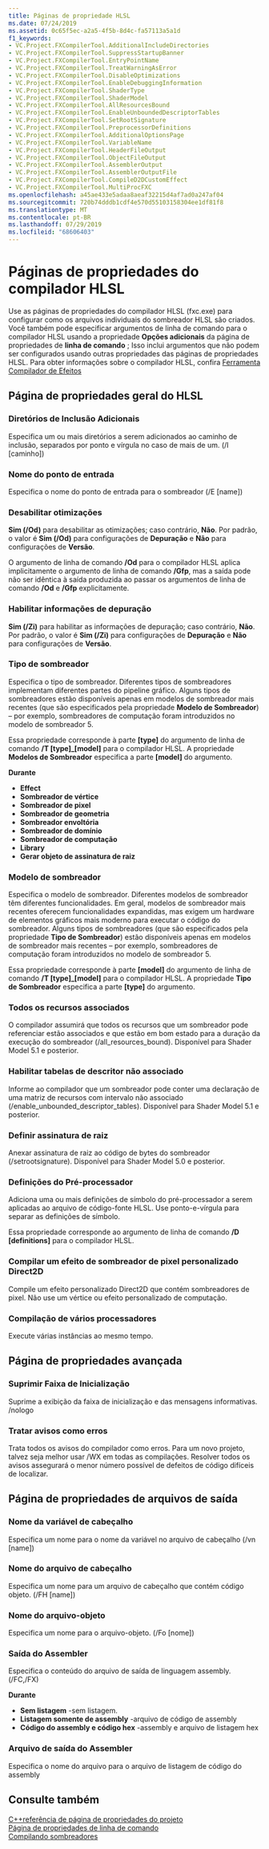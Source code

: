 ```yaml
---
title: Páginas de propriedade HLSL
ms.date: 07/24/2019
ms.assetid: 0c65f5ec-a2a5-4f5b-8d4c-fa57113a5a1d
f1_keywords:
- VC.Project.FXCompilerTool.AdditionalIncludeDirectories
- VC.Project.FXCompilerTool.SuppressStartupBanner
- VC.Project.FXCompilerTool.EntryPointName
- VC.Project.FXCompilerTool.TreatWarningAsError
- VC.Project.FXCompilerTool.DisableOptimizations
- VC.Project.FXCompilerTool.EnableDebuggingInformation
- VC.Project.FXCompilerTool.ShaderType
- VC.Project.FXCompilerTool.ShaderModel
- VC.Project.FXCompilerTool.AllResourcesBound
- VC.Project.FXCompilerTool.EnableUnboundedDescriptorTables
- VC.Project.FXCompilerTool.SetRootSignature
- VC.Project.FXCompilerTool.PreprocessorDefinitions
- VC.Project.FXCompilerTool.AdditionalOptionsPage
- VC.Project.FXCompilerTool.VariableName
- VC.Project.FXCompilerTool.HeaderFileOutput
- VC.Project.FXCompilerTool.ObjectFileOutput
- VC.Project.FXCompilerTool.AssemblerOutput
- VC.Project.FXCompilerTool.AssemblerOutputFile
- VC.Project.FXCompilerTool.CompileD2DCustomEffect
- VC.Project.FXCompilerTool.MultiProcFXC
ms.openlocfilehash: a45ae433e5adaa8aeaf32215d4af7ad0a247af04
ms.sourcegitcommit: 720b74dddb1cdf4e570d55103158304ee1df81f8
ms.translationtype: MT
ms.contentlocale: pt-BR
ms.lasthandoff: 07/29/2019
ms.locfileid: "68606403"
---
```

# <a name="hlsl-compiler-property-pages"></a>Páginas de propriedades do compilador HLSL

Use as páginas de propriedades do compilador HLSL (fxc.exe) para configurar como os arquivos individuais do sombreador HLSL são criados. Você também pode especificar argumentos de linha de comando para o compilador HLSL usando a propriedade **Opções adicionais** da página de propriedades de **linha de comando** ; Isso inclui argumentos que não podem ser configurados usando outras propriedades das páginas de propriedades HLSL. Para obter informações sobre o compilador HLSL, confira [Ferramenta Compilador de Efeitos](https://go.microsoft.com/fwlink/p/?LinkID=258285&clcid=0x409)

## <a name="hlsl-general-property-page"></a>Página de propriedades geral do HLSL

### <a name="additional-include-directories"></a>Diretórios de Inclusão Adicionais

Especifica um ou mais diretórios a serem adicionados ao caminho de inclusão, separados por ponto e vírgula no caso de mais de um. (/I [caminho])

### <a name="entrypoint-name"></a>Nome do ponto de entrada

Especifica o nome do ponto de entrada para o sombreador (/E [name])

### <a name="disable-optimizations"></a>Desabilitar otimizações

**Sim (/Od)** para desabilitar as otimizações; caso contrário, **Não**. Por padrão, o valor é **Sim (/Od)** para configurações de **Depuração** e **Não** para configurações de **Versão**.

O argumento de linha de comando **/Od** para o compilador HLSL aplica implicitamente o argumento de linha de comando **/Gfp**, mas a saída pode não ser idêntica à saída produzida ao passar os argumentos de linha de comando **/Od** e **/Gfp** explicitamente.

### <a name="enable-debugging-information"></a>Habilitar informações de depuração

**Sim (/Zi)** para habilitar as informações de depuração; caso contrário, **Não**. Por padrão, o valor é **Sim (/Zi)** para configurações de **Depuração** e **Não** para configurações de **Versão**.

### <a name="shader-type"></a>Tipo de sombreador

Especifica o tipo de sombreador. Diferentes tipos de sombreadores implementam diferentes partes do pipeline gráfico. Alguns tipos de sombreadores estão disponíveis apenas em modelos de sombreador mais recentes (que são especificados pela propriedade **Modelo de Sombreador**) – por exemplo, sombreadores de computação foram introduzidos no modelo de sombreador 5.

Essa propriedade corresponde à parte **\[type]** do argumento de linha de comando **/T \[type]_\[model]** para o compilador HLSL. A propriedade **Modelos de Sombreador** especifica a parte **[model]** do argumento.

**Durante**

- **Effect**
- **Sombreador de vértice**
- **Sombreador de pixel**
- **Sombreador de geometria**
- **Sombreador envoltória**
- **Sombreador de domínio**
- **Sombreador de computação**
- **Library**
- **Gerar objeto de assinatura de raiz**

### <a name="shader-model"></a>Modelo de sombreador

Especifica o modelo de sombreador. Diferentes modelos de sombreador têm diferentes funcionalidades. Em geral, modelos de sombreador mais recentes oferecem funcionalidades expandidas, mas exigem um hardware de elementos gráficos mais moderno para executar o código do sombreador. Alguns tipos de sombreadores (que são especificados pela propriedade **Tipo de Sombreador**) estão disponíveis apenas em modelos de sombreador mais recentes – por exemplo, sombreadores de computação foram introduzidos no modelo de sombreador 5.

Essa propriedade corresponde à parte **\[model]** do argumento de linha de comando **/T \[type]_\[model]** para o compilador HLSL. A propriedade **Tipo de Sombreador** especifica a parte **[type]** do argumento.

### <a name="all-resources-bound"></a>Todos os recursos associados

O compilador assumirá que todos os recursos que um sombreador pode referenciar estão associados e que estão em bom estado para a duração da execução do sombreador (/all_resources_bound). Disponível para Shader Model 5.1 e posterior.

### <a name="enable-unbounded-descriptor-tables"></a>Habilitar tabelas de descritor não associado

Informe ao compilador que um sombreador pode conter uma declaração de uma matriz de recursos com intervalo não associado (/enable_unbounded_descriptor_tables). Disponível para Shader Model 5.1 e posterior.

### <a name="set-root-signature"></a>Definir assinatura de raiz

Anexar assinatura de raiz ao código de bytes do sombreador (/setrootsignature). Disponível para Shader Model 5.0 e posterior.

### <a name="preprocessor-definitions"></a>Definições do Pré-processador

Adiciona uma ou mais definições de símbolo do pré-processador a serem aplicadas ao arquivo de código-fonte HLSL. Use ponto-e-vírgula para separar as definições de símbolo.

Essa propriedade corresponde ao argumento de linha de comando **/D \[definitions]** para o compilador HLSL.

### <a name="compile-a-direct2d-custom-pixel-shader-effect"></a>Compilar um efeito de sombreador de pixel personalizado Direct2D

Compile um efeito personalizado Direct2D que contém sombreadores de pixel. Não use um vértice ou efeito personalizado de computação.

### <a name="multi-processor-compilation"></a>Compilação de vários processadores

Execute várias instâncias ao mesmo tempo.

## <a name="advanced-property-page"></a>Página de propriedades avançada

### <a name="suppress-startup-banner"></a>Suprimir Faixa de Inicialização

Suprime a exibição da faixa de inicialização e das mensagens informativas. /nologo

### <a name="treat-warnings-as-errors"></a>Tratar avisos como erros

Trata todos os avisos do compilador como erros. Para um novo projeto, talvez seja melhor usar /WX em todas as compilações. Resolver todos os avisos assegurará o menor número possível de defeitos de código difíceis de localizar.

## <a name="output-files-property-page"></a>Página de propriedades de arquivos de saída

### <a name="header-variable-name"></a>Nome da variável de cabeçalho

Especifica um nome para o nome da variável no arquivo de cabeçalho (/vn [name])

### <a name="header-file-name"></a>Nome do arquivo de cabeçalho

Especifica um nome para um arquivo de cabeçalho que contém código objeto. (/FH [name])

### <a name="object-file-name"></a>Nome do arquivo-objeto

Especifica um nome para o arquivo-objeto. (/Fo [nome])

### <a name="assembler-output"></a>Saída do Assembler

Especifica o conteúdo do arquivo de saída de linguagem assembly. (/FC,/FX)

**Durante**

- **Sem listagem** -sem listagem.
- **Listagem somente de assembly** -arquivo de código de assembly
- **Código do assembly e código hex** -assembly e arquivo de listagem hex

### <a name="assembler-output-file"></a>Arquivo de saída do Assembler

Especifica o nome do arquivo para o arquivo de listagem de código do assembly

## <a name="see-also"></a>Consulte também

[C++referência de página de propriedades do projeto](property-pages-visual-cpp.md)<br>
[Página de propriedades de linha de comando](command-line-property-pages.md)<br>
[Compilando sombreadores](https://go.microsoft.com/fwlink/p/?LinkID=258284&clcid=0x409)
